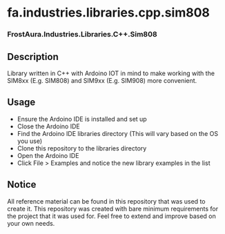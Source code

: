 # fa.industries.libraries.cpp.sim808
### FrostAura.Industries.Libraries.C++.Sim808

## Description
Library written in C++ with Ardoino IOT in mind to make working with the SIM8xx (E.g. SIM808) and SIM9xx (E.g. SIM908) more convenient.

## Usage
* Ensure the Ardoino IDE is installed and set up
* Close the Ardoino IDE
* Find the Ardoino IDE libraries directory (This will vary based on the OS you use)
* Clone this repository to the libraries directory
* Open the Ardoino IDE
* Click File > Examples and notice the new library examples in the list

## Notice
All reference material can be found in this repository that was used to create it. This repository was created with bare minimum requirements for the project that it was used for. Feel free to extend and improve based on your own needs.

